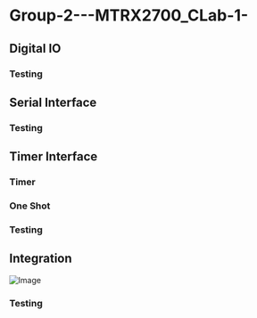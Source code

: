 # Group-2---MTRX2700_CLab-1-
## Digital IO 

### Testing 

## Serial Interface 

### Testing 

## Timer Interface
### Timer 
### One Shot 
### Testing 

## Integration 
![Image](https://github.com/user-attachments/assets/0ebd02c1-add6-4da5-9c6d-872a68a26e80)

### Testing 
